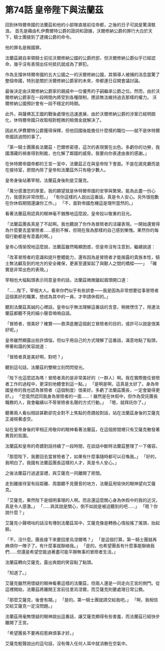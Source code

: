 # 第74話 皇帝陛下與法蘭茲

回到休特爾帝國的法蘭茲和他的小部隊直接前往帝都，之後的日子可說是驚濤駭浪。
首先是藉由札伊費爾特公爵的證詞和證據，沃爾修納公爵的罪行大白於天下，騎士團接到了逮捕公爵的命令。

他的罪名是叛國罪。

法蘭茲親自率領騎士前往沃爾修納公國的公爵府邸，但沃爾修納公爵似乎已經認命，幾乎沒有表現出任何抵抗就成為了罪犯。

作為支撐休特爾帝國的五大公國之一的沃爾修納公國，其領導人被捕的消息震驚了整個帝國，特別是關於沃爾修納公爵家的未來，帝都連日召開會議討論。

最後決定由沃爾修納公爵家的親戚中一位優秀的子嗣繼承公爵之位。然而，由於沃爾修納公爵家在一段時間內將受到各種限制，應該無法維持過去那樣的權力。
沃爾修納公國預計會有一段不穩定的時期。

此外，與薩佛瓦王國的戰後處理也迅速進展，由於沃爾修納公爵的涉案已經明朗化，休特爾帝國只收取相對輕微的賠償金就解決了。

因此札伊費爾特公爵獲得保釋，但他回國後能擔任什麼樣的職位——就不是休特爾帝國該過問的事了。

「第一騎士團團長法蘭茲・巴爾修密德，這次的表現實在出色。多虧你的功勞，我國潛藏的禍害得到制裁，也化解了鄰國的威脅。我要向你表達由衷的感謝。」

在休特爾帝國帝都的王宮一室中，法蘭茲正在與皇帝陛下會面。不是在謁見廳而是在接待室，房間內除了皇帝和法蘭茲外只有極少數人。

皇帝身後站著宰相，法蘭茲身後則是艾薩克。

「萬分感激您的厚愛。我的願望就是休特爾帝國的安寧與繁榮。能為此盡一份心力，我感到非常欣慰。」
「有你這樣的人說出這番話，真是令人安心。另外很抱歉在你休假期間還讓你工作。」
「不，面對帝國危機這是理所當然的。」

看著法蘭茲用認真的眼神毫不猶豫地這麼說，皇帝投以敬重的目光。

「法蘭茲團長真是了不起啊。我也聽說了你作為冒險者的活躍表現。一開始還覺得為什麼要去當冒險者......感到不解，但現在我為那樣的自己感到慚愧。果然你的每個行動都是有意義的啊。」

皇帝心情愉悅地這麼說，法蘭茲雖然略顯困惑，但皇帝沒有注意到，繼續說道：

「改革冒險者的意識和提升整體能力，還有因為是冒險者才能揭露的貴族本性，騎士無法顧及到的地方的安全確保，更甚至還架起了與獸人之間的橋樑——」
「確實是非常出色的表現。」

宰相也大幅點頭表示同意皇帝的話，法蘭茲微微皺起眉頭開口道：

「......陛下，宰相大人。看來你們似乎有些誤會——我是因為非常想要從事冒險者這個美好的職業，想成為其中的一員，才申請休假的。」

聽到法蘭茲真誠的心裡話，皇帝似乎無法理解這番話的含意，稍微愣住了，用連法蘭茲都聽不見的細小聲音喃喃自語。

「冒險者，很美好？確實——救濟底層這個創立冒險者的目的，或許可以說是很美好呢。」

皇帝雖然顯露出些許煩惱，但似乎用自己的方式理解了這番話，滿意地點了點頭，帶著和藹的笑容說道：

「冒險者真是美好啊，對吧？」

聽到這句話，法蘭茲的雙眼立刻閃閃發光。

「陛下也這麼認為嗎！冒險者真的是非常美好的（一群人）啊。我在實際擔任冒險者工作的過程中，更深刻地體會到這一點。」
「是啊是啊，這真是太好了。身為帝國皇帝的我也認為冒險者（這個制度）很美好。多虧了法蘭茲團長，一定會變得更好。」
「您竟然認同我身為冒險者的一面......！雖然是在休假中，但作為受託團長職務的人，我會繼續以不辱冒險者名聲的方式行動。」
「嗯，就拜託你了。」

聽著兩人看似相談甚歡卻完全對不上焦點的奇蹟般對話，站在法蘭茲身後的艾薩克正凝視著虛空。

站在皇帝身後的宰相正用敬仰的眼神看著法蘭茲，在這個房間裡只有艾薩克散發著異質的氛圍。

法蘭茲和皇帝的奇蹟對話持續了一段時間，在談話中斷時法蘭茲整理了一下儀容。

「那麼陛下，我要回去當冒險者了，如果有什麼事隨時都可以召喚我。」
「好的，我明白了。我國有法蘭茲團長這樣的人才，真是令人安心。」

之後法蘭茲行過退室禮，與艾薩克一同離開了房間。

走到離接待室有段距離、周圍聽不見聲音的地方，法蘭茲用愉快的眼神望向艾薩克。

「艾薩克，果然陛下是個明事理的人啊。而且還這麼關心身為休假中的我的近況，真是令人感激。」
「......與其說是關心，倒不如說是被迫聽到的吧......」
「嗯？你說什麼？」

艾薩克小聲嘀咕的話沒有傳到法蘭茲耳中，艾薩克像是轉換心情般搖了搖頭，抬起臉。

「不，沒什麼。團長接下來要回里烏涅爾嗎？」
「是這個打算。第一騎士團就再麻煩你一陣子了。有什麼事就聯絡我。」
「是的。也希望團長有什麼事能聯絡我們......但還是希望您能過著盡可能平靜無事的冒險者生活。」

法蘭茲轉向艾薩克，露出爽朗的笑容點了點頭。

「知道了。」

艾薩克雖然用懷疑的眼神看著這樣的法蘭茲，但兩人還是一同走向王宮的側門。從這裡開始，法蘭茲將離開王宮前往里烏涅爾，而艾薩克則要處理日常公務。

「那麼艾薩克，後會有期。」
「是的。第一騎士團就請交給我吧。」
「啊，我相信交給艾薩克一定沒問題。」

法蘭茲用毫無懷疑的眼神說出這番話，讓艾薩克顯得有些害羞，而法蘭茲已經快步離開了王宮。

「希望團長不要再招惹麻煩事才好。」

艾薩克輕聲說出的這句話，沒有傳入任何人耳中就消散在空氣中。
